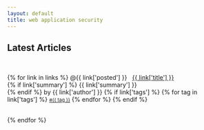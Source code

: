 ```yaml
---
layout: default
title: web application security
---
```

<h2>Latest Articles</h2>
<br />

{% for link in links %}
    <span class="post_date">@{{ link['posted'] }}</span>&nbsp;&nbsp;
    <a class="post_title" href="{{ link['url'] }}">{{ link['title'] }}</a><br />
    {% if link['summary'] %} 
    <span class="summary">{{ link['summary'] }}</span><br />
    {% endif %}
    <span class="author">by {{ link['author'] }}</span>
    {% if link['tags'] %}
    <span class="tagline">
        {% for tag in link['tags'] %}
            <a style="font-size:11px" href="/tagged/{{ tag }}">#{{ tag }}</a>
        {% endfor %}
    </span>
    {% endif %}
    <br /><br />

{% endfor %}